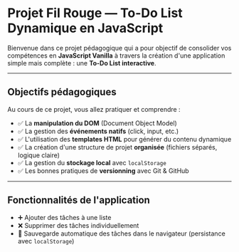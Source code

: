 #  Projet Fil Rouge — To-Do List Dynamique en JavaScript

Bienvenue dans ce projet pédagogique qui a pour objectif de consolider vos compétences en **JavaScript Vanilla** à travers la création d'une application simple mais complète : une **To-Do List interactive**.

---

##  Objectifs pédagogiques

Au cours de ce projet, vous allez pratiquer et comprendre :

- ✅ La **manipulation du DOM** (Document Object Model)
- ✅ La gestion des **événements natifs** (click, input, etc.)
- ✅ L'utilisation des **templates HTML** pour générer du contenu dynamique
- ✅ La création d'une structure de projet **organisée** (fichiers séparés, logique claire)
- ✅ La gestion du **stockage local** avec `localStorage`
- ✅ Les bonnes pratiques de **versionning** avec Git & GitHub

---

##  Fonctionnalités de l'application

- ➕ Ajouter des tâches à une liste
- ❌ Supprimer des tâches individuellement
- 💾 Sauvegarde automatique des tâches dans le navigateur (persistance avec `localStorage`)